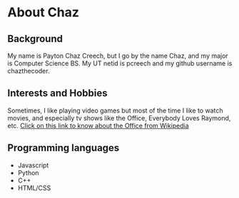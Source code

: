 # About Chaz
## Background
My name is Payton Chaz Creech, but I go by the name Chaz, and my major is Computer Science BS.
My UT netid is pcreech and my github username is chazthecoder. 
## Interests and Hobbies
Sometimes, I like playing video games but most of the time I like to watch movies, and 
especially tv shows like the Office, Everybody Loves Raymond, etc.
[Click on this link to know about the Office from Wikipedia](https://en.wikipedia.org/wiki/The_Office_(American_TV_series))
## Programming languages
* Javascript
* Python
* C++
* HTML/CSS
